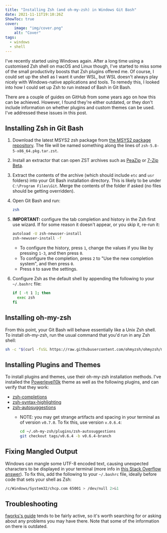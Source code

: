 ```yaml
---
title: "Installing Zsh (and oh-my-zsh) in Windows Git Bash"
date: 2021-11-11T19:10:26Z
ShowToc: true
cover:
    image: "img/cover.png"
    alt: "Cover"
tags:
  - windows
  - shell
---
```


I've recently started using Windows again. After a long time using a customised Zsh shell on macOS and Linux though, I've started to miss some of the small productivity boosts that Zsh plugins offered me. Of course, I could set up the shell as I want it under WSL, but WSL doesn't always play nicely with Windows-native applications and tools. To remedy this, I looked into how I could set up Zsh to run instead of Bash in Git Bash.

There are a couple of guides on GitHub from some years ago on how this can be achieved. However, I found they're either outdated, or they don't include information on whether plugins and custom themes can be used. I've addressed these issues in this post.

## Installing Zsh in Git Bash

1. Download the latest MSYS2 zsh package from [the MSYS2 package repository](https://packages.msys2.org/package/zsh?repo=msys&variant=x86_64). The file will be named something along the lines of `zsh-5.8-5-x86_64.pkg.tar.zst`.

2. Install an extractor that can open ZST archives such as [PeaZip](https://peazip.github.io/) or [7-Zip Beta](https://www.7-zip.org/).

3. Extract the contents of the archive (which should include `etc` and `usr` folders) into your Git Bash installation directory. This is likely to be under `C:\Program Files\Git`. Merge the contents of the folder if asked (no files should be getting overridden).

4. Open Git Bash and run:

    ```bash
    zsh
    ```

5. **IMPORTANT:** configure the tab completion and history in the Zsh first use wizard. If for some reason it doesn't appear, or you skip it, re-run it:

    ```bash
    autoload -U zsh-newuser-install
    zsh-newuser-install -f
    ```

    - To configure the history, press `1`, change the values if you like by pressing `1-3`, and then press `0`.
    - To configure the completion, press `2` to "Use the new completion system", and then press `0`.
    - Press `0` to save the settings.

6. Configure Zsh as the default shell by appending the following to your `~/.bashrc` file:

    ```bash
    if [ -t 1 ]; then
      exec zsh
    fi
    ```

## Installing oh-my-zsh

From this point, your Git Bash will behave essentially like a Unix Zsh shell. To install oh-my-zsh, run the usual command that you'd run in any Zsh shell:

```bash
sh -c "$(curl -fsSL https://raw.githubusercontent.com/ohmyzsh/ohmyzsh/master/tools/install.sh)"
```

## Installing Plugins and Themes

To install plugins and themes, use their oh-my-zsh installation methods. I've installed the [Powerlevel10k](https://github.com/romkatv/powerlevel10k) theme as well as the following plugins, and can verify that they work:

- [zsh-completions](https://github.com/zsh-users/zsh-completions)
- [zsh-syntax-highlighting](https://github.com/zsh-users/zsh-syntax-highlighting)
- [zsh-autosuggestions](https://github.com/zsh-users/zsh-autosuggestions)
  - NOTE: you may get strange artifacts and spacing in your terminal as of version `v0.7.0`. To fix this, use version `v.0.6.4`:

    ```bash
    cd ~/.oh-my-zsh/plugins/zsh-autosuggestions
    git checkout tags/v0.6.4 -b v0.6.4-branch
    ```

## Fixing Mangled Output

Windows can mangle some UTF-8 encoded text, causing unexpected characters to be displayed in your terminal (more info in [this Stack Overflow answer](https://stackoverflow.com/a/65688816/13749561)). To fix this, add the following to your `~/.bashrc` file, ideally before code that sets your shell as Zsh:

```bash
/c/Windows/System32/chcp.com 65001 > /dev/null 2>&1
```

## Troubleshooting

[fworks's guide](https://gist.github.com/fworks/af4c896c9de47d827d4caa6fd7154b6b) tends to be fairly active, so it's worth searching for or asking about any problems you may have there. Note that some of the information on there is outdated.
